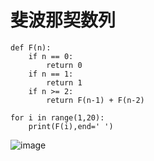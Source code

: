 # 斐波那契数列
```
def F(n):
    if n == 0:
        return 0
    if n == 1:
        return 1
    if n >= 2:
        return F(n-1) + F(n-2)

for i in range(1,20):
    print(F(i),end=' ')
```
![image](https://github.com/wubaozhen/You-are-Pythonista/blob/master/Homework/wbz/lz_episode_01/01_03.PNG)
